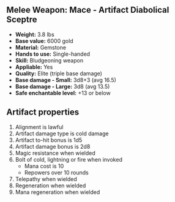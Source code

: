 ## Melee Weapon: Mace - Artifact Diabolical Sceptre

- **Weight:**       3.8 lbs
- **Base value:**   6000 gold
- **Material:**     Gemstone
- **Hands to use:** Single-handed
- **Skill:**        Bludgeoning weapon
- **Appliable:**    Yes
- **Quality:**      Elite (triple base damage)
- **Base damage - Small:**    3d8+3 (avg 16.5)
- **Base damage - Large:**    3d8 (avg 13.5)
- **Safe enchantable level:** +13 or below

## Artifact properties

1. Alignment is lawful
2. Artifact damage type is cold damage
3. Artifact to-hit bonus is 1d5
4. Artifact damage bonus is 2d8
5. Magic resistance when wielded
6. Bolt of cold, lightning or fire when invoked
    * Mana cost is 10
    * Repowers over 10 rounds
7. Telepathy when wielded
8. Regeneration when wielded
9. Mana regeneration when wielded
